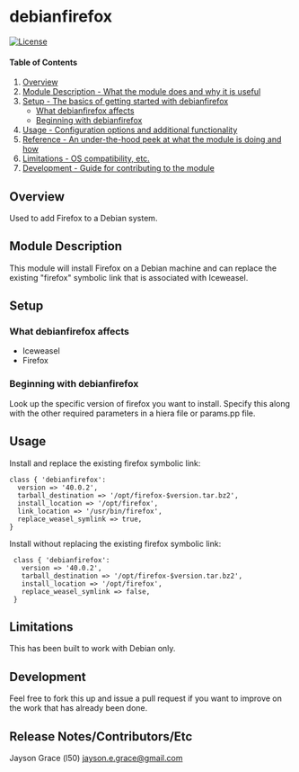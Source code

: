 debianfirefox
===================


[![License](http://img.shields.io/:license-mit-blue.svg)](http://doge.mit-license.org)

#### Table of Contents

1. [Overview](#overview)
2. [Module Description - What the module does and why it is useful](#module-description)
3. [Setup - The basics of getting started with debianfirefox](#setup)
    * [What debianfirefox affects](#what-debianfirefox-affects)
    * [Beginning with debianfirefox](#beginning-with-debianfirefox)
4. [Usage - Configuration options and additional functionality](#usage)
5. [Reference - An under-the-hood peek at what the module is doing and how](#reference)
5. [Limitations - OS compatibility, etc.](#limitations)
6. [Development - Guide for contributing to the module](#development)

## Overview

Used to add Firefox to a Debian system.

## Module Description

This module will install Firefox on a Debian machine and can replace the existing
"firefox" symbolic link that is associated with Iceweasel.

## Setup

### What debianfirefox affects

* Iceweasel
* Firefox

### Beginning with debianfirefox

Look up the specific version of firefox you want to install.
Specify this along with the other required parameters in a hiera file or
params.pp file.

## Usage
Install and replace the existing firefox symbolic link:

```
class { 'debianfirefox':
  version => '40.0.2',
  tarball_destination => '/opt/firefox-$version.tar.bz2',
  install_location => '/opt/firefox',
  link_location => '/usr/bin/firefox',
  replace_weasel_symlink => true,
}
```

Install without replacing the existing firefox symbolic link:

```
 class { 'debianfirefox':
   version => '40.0.2',
   tarball_destination => '/opt/firefox-$version.tar.bz2',
   install_location => '/opt/firefox',
   replace_weasel_symlink => false,
 }
 ```

## Limitations

This has been built to work with Debian only.

## Development

Feel free to fork this up and issue a pull request if you want to improve on the
work that has already been done.

## Release Notes/Contributors/Etc

Jayson Grace (l50) <jayson.e.grace@gmail.com>

